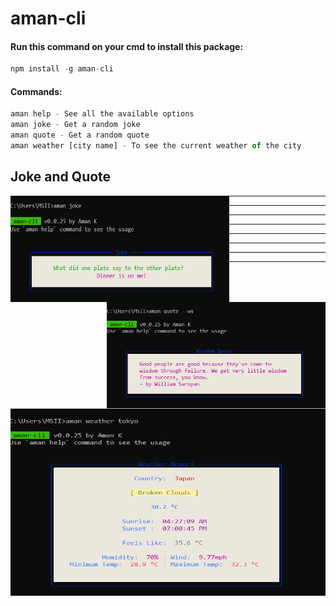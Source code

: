 # aman-cli

#### Run this command on your cmd to install this package:

```js
npm install -g aman-cli
```

#### Commands:

```js
aman help - See all the available options
aman joke - Get a random joke
aman quote - Get a random quote
aman weather [city name] - To see the current weather of the city
```

<h2>Joke and Quote</h2>
<p>
  <img src="joke.png" width="350px" height="170px"  align="left">
  <img src="qoute.png" width="350px" height="170px"  align="right">
</p>
<hr/>
<hr/>
<hr/>
<hr/>
<hr/>
<hr/>
<hr/>
<hr/>
<p align="center">
    <img src="weather.png" width="550px" height="300px">
</p>
